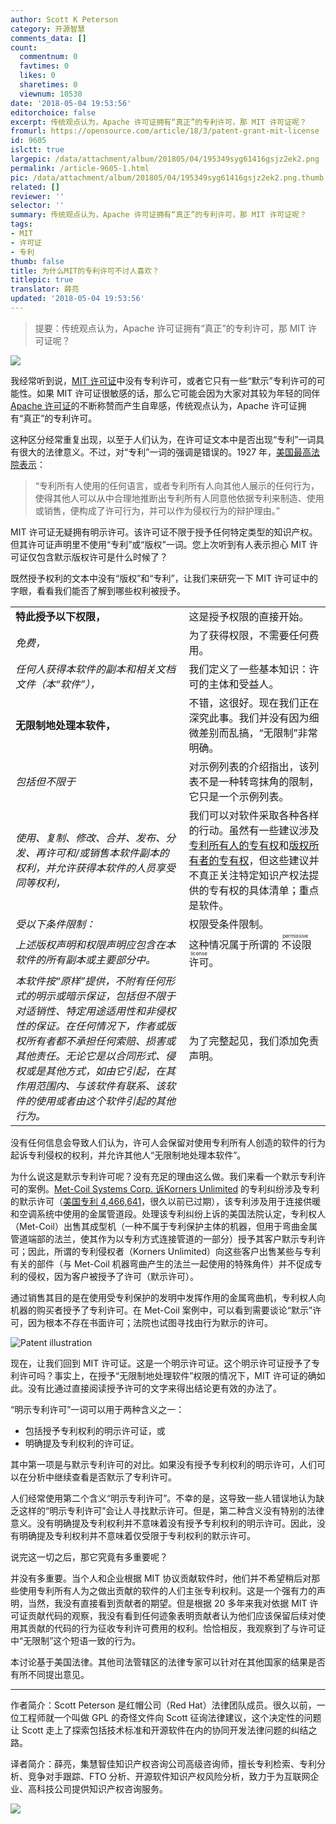 ```yaml
---
author: Scott K Peterson
category: 开源智慧
comments_data: []
count:
  commentnum: 0
  favtimes: 0
  likes: 0
  sharetimes: 0
  viewnum: 10530
date: '2018-05-04 19:53:56'
editorchoice: false
excerpt: 传统观点认为，Apache 许可证拥有“真正”的专利许可，那 MIT 许可证呢？
fromurl: https://opensource.com/article/18/3/patent-grant-mit-license
id: 9605
islctt: true
largepic: /data/attachment/album/201805/04/195349syg61416gsjz2ek2.png
permalink: /article-9605-1.html
pic: /data/attachment/album/201805/04/195349syg61416gsjz2ek2.png.thumb.jpg
related: []
reviewer: ''
selector: ''
summary: 传统观点认为，Apache 许可证拥有“真正”的专利许可，那 MIT 许可证呢？
tags:
- MIT
- 许可证
- 专利
thumb: false
title: 为什么MIT的专利许可不讨人喜欢？
titlepic: true
translator: 薛亮
updated: '2018-05-04 19:53:56'
---
```



> 
> 提要：传统观点认为，Apache 许可证拥有“真正”的专利许可，那 MIT 许可证呢？
> 
> 
> 


![](/data/attachment/album/201805/04/195349syg61416gsjz2ek2.png)


我经常听到说，[MIT 许可证](https://opensource.org/licenses/MIT)中没有专利许可，或者它只有一些“默示”专利许可的可能性。如果 MIT 许可证很敏感的话，那么它可能会因为大家对其较为年轻的同伴 [Apache 许可证](https://www.apache.org/licenses/LICENSE-2.0)的不断称赞而产生自卑感，传统观点认为，Apache 许可证拥有“真正”的专利许可。


这种区分经常重复出现，以至于人们认为，在许可证文本中是否出现“专利”一词具有很大的法律意义。不过，对“专利”一词的强调是错误的。1927 年，[美国最高法院表示](https://scholar.google.com/scholar_case?case=6603693344416712533)：



> 
> “专利所有人使用的任何语言，或者专利所有人向其他人展示的任何行为，使得其他人可以从中合理地推断出专利所有人同意他依据专利来制造、使用或销售，便构成了许可行为，并可以作为侵权行为的辩护理由。”
> 
> 
> 


MIT 许可证无疑拥有明示许可。该许可证不限于授予任何特定类型的知识产权。但其许可证声明里不使用“专利”或“版权”一词。您上次听到有人表示担心 MIT 许可证仅包含默示版权许可是什么时候了？


既然授予权利的文本中没有“版权”和“专利”，让我们来研究一下 MIT 许可证中的字眼，看看我们能否了解到哪些权利被授予。




|  |  |
| --- | --- |
| **特此授予以下权限，** | 这是授予权限的直接开始。 |
| *免费，* | 为了获得权限，不需要任何费用。 |
| *任何人获得本软件的副本和相关文档文件（本“软件”），* | 我们定义了一些基本知识：许可的主体和受益人。 |
| **无限制地处理本软件，** | 不错，这很好。现在我们正在深究此事。我们并没有因为细微差别而乱搞，“无限制”非常明确。 |
| *包括但不限于* | 对示例列表的介绍指出，该列表不是一种转弯抹角的限制，它只是一个示例列表。 |
| *使用、复制、修改、合并、发布、分发、再许可和/或销售本软件副本的权利，并允许获得本软件的人员享受同等权利，* | 我们可以对软件采取各种各样的行动。虽然有一些建议涉及[专利所有人的专有权](http://uscode.house.gov/view.xhtml?req=granuleid:USC-prelim-title35-section271&num=0&edition=prelim)和[版权所有者的专有权](https://www.copyright.gov/title17/92chap1.html#106)，但这些建议并不真正关注特定知识产权法提供的专有权的具体清单；重点是软件。 |
| *受以下条件限制：* | 权限受条件限制。 |
| *上述版权声明和权限声明应包含在本软件的所有副本或主要部分中。* | 这种情况属于所谓的<ruby> 不设限许可 <rp>  （ </rp> <rt>  permissive license </rt> <rp>  ） </rp></ruby>。 |
| *本软件按“原样”提供，不附有任何形式的明示或暗示保证，包括但不限于对适销性、特定用途适用性和非侵权性的保证。在任何情况下，作者或版权所有者都不承担任何索赔、损害或其他责任。无论它是以合同形式、侵权或是其他方式，如由它引起，在其作用范围内、与该软件有联系、该软件的使用或者由这个软件引起的其他行为。* | 为了完整起见，我们添加免责声明。 |


没有任何信息会导致人们认为，许可人会保留对使用专利所有人创造的软件的行为起诉专利侵权的权利，并允许其他人“无限制地处理本软件”。


为什么说这是默示专利许可呢？没有充足的理由这么做。我们来看一个默示专利许可的案例。[Met-Coil Systems Corp. 诉Korners Unlimited](https://scholar.google.com/scholar_case?case=4152769754469052201) 的专利纠纷涉及专利的默示许可（[美国专利 4,466,641](https://patents.google.com/patent/US4466641)，很久以前已过期），该专利涉及用于连接供暖和空调系统中使用的金属管道段。处理该专利纠纷上诉的美国法院认定，专利权人（Met-Coil）出售其成型机（一种不属于专利保护主体的机器，但用于弯曲金属管道端部的法兰，使其作为以专利方式连接管道的一部分）授予其客户默示专利许可；因此，所谓的专利侵权者（Korners Unlimited）向这些客户出售某些与专利有关的部件（与 Met-Coil 机器弯曲产生的法兰一起使用的特殊角件）并不促成专利的侵权，因为客户被授予了许可（默示许可）。


通过销售其目的是在使用受专利保护的发明中发挥作用的金属弯曲机，专利权人向机器的购买者授予了专利许可。在 Met-Coil 案例中，可以看到需要谈论“默示”许可，因为根本不存在书面许可；法院也试图寻找由行为默示的许可。


![Patent illustration](/data/attachment/album/201805/04/195400dhl2rar0jqlub22j.png "Patent illustration")


现在，让我们回到 MIT 许可证。这是一个明示许可证。这个明示许可证授予了专利许可吗？事实上，在授予“无限制地处理软件”权限的情况下，MIT 许可证的确如此。没有比通过直接阅读授予许可的文字来得出结论更有效的办法了。


“明示专利许可”一词可以用于两种含义之一：


* 包括授予专利权利的明示许可证，或
* 明确提及专利权利的许可证。


其中第一项是与默示专利许可的对比。如果没有授予专利权利的明示许可，人们可以在分析中继续查看是否默示了专利许可。


人们经常使用第二个含义“明示专利许可”。不幸的是，这导致一些人错误地认为缺乏这样的“明示专利许可”会让人寻找默示许可。但是，第二种含义没有特别的法律意义。没有明确提及专利权利并不意味着没有授予专利权利的明示许可。因此，没有明确提及专利权利并不意味着仅受限于专利权利的默示许可。


说完这一切之后，那它究竟有多重要呢？


并没有多重要。当个人和企业根据 MIT 协议贡献软件时，他们并不希望稍后对那些使用专利所有人为之做出贡献的软件的人们主张专利权利。这是一个强有力的声明，当然，我没有直接看到贡献者的期望。但是根据 20 多年来我对依据 MIT 许可证贡献代码的观察，我没有看到任何迹象表明贡献者认为他们应该保留后续对使用其贡献的代码的行为征收专利许可费用的权利。恰恰相反，我观察到了与许可证中“无限制”这个短语一致的行为。


本讨论基于美国法律。其他司法管辖区的法律专家可以针对在其他国家的结果是否有所不同提出意见。




---


作者简介：Scott Peterson 是红帽公司（Red Hat）法律团队成员。很久以前，一位工程师就一个叫做 GPL 的奇怪文件向 Scott 征询法律建议，这个决定性的问题让 Scott 走上了探索包括技术标准和开源软件在内的协同开发法律问题的纠结之路。


译者简介：薛亮，集慧智佳知识产权咨询公司高级咨询师，擅长专利检索、专利分析、竞争对手跟踪、FTO 分析、开源软件知识产权风险分析，致力于为互联网企业、高科技公司提供知识产权咨询服务。


![](/data/attachment/album/201805/04/194942qfjkfzuvxobrrpu7.jpg)